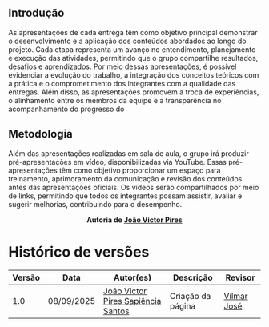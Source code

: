 ## Introdução

As apresentações de cada entrega têm como objetivo principal demonstrar o desenvolvimento e a aplicação dos conteúdos abordados ao longo do projeto. Cada etapa representa um avanço no entendimento, planejamento e execução das atividades, permitindo que o grupo compartilhe resultados, desafios e aprendizados. Por meio dessas apresentações, é possível evidenciar a evolução do trabalho, a integração dos conceitos teóricos com a prática e o comprometimento dos integrantes com a qualidade das entregas. Além disso, as apresentações promovem a troca de experiências, o alinhamento entre os membros da equipe e a transparência no acompanhamento do progresso do

## Metodologia

Além das apresentações realizadas em sala de aula, o grupo irá produzir pré-apresentações em vídeo, disponibilizadas via YouTube. Essas pré-apresentações têm como objetivo proporcionar um espaço para treinamento, aprimoramento da comunicação e revisão dos conteúdos antes das apresentações oficiais. Os vídeos serão compartilhados por meio de links, permitindo que todos os integrantes possam assistir, avaliar e sugerir melhorias, contribuindo para o desempenho.

<div align="center"><strong>Autoria de <a href="https://github.com/JoaoSapiencia">João Victor Pires</a></strong></div>

# Histórico de versões 

| Versão       | Data | Autor(es)                            | Descrição                | Revisor |
|------------|--------|--------------------------------------|--------------------------|---------|
| 1.0 | 08/09/2025    | [João Victor Pires Sapiência Santos](https://github.com/JoaoSapiencia)   | Criação da página | [Vilmar José](https://github.com/VilmarFagundes)